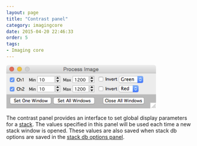 ```yaml
---
layout: page
title: "Contrast panel"
category: imagingcore
date: 2015-04-20 22:46:33
order: 5
tags:
- Imaging core
---
```



<IMG class="img-float-left" SRC="images/mm3/mm3-process-panel.png" WIDTH="400">

<div class="print-page-break"></div>

The contrast panel provides an interface to set global display parameters for a [stack][1]. The values specified in this panel will be used each time a new stack window is opened. These values are also saved when stack db options are saved in the [stack db options panel][2].

[1]: stack
[2]: stackdb-options-panel
